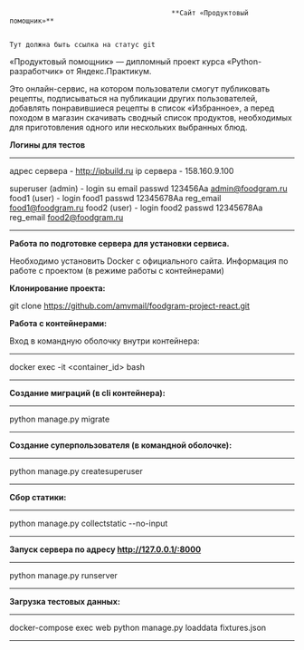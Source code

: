                                             **Сайт «Продуктовый помощник»**                                                
  
                                                                             Тут должна быть ссылка на статус git



«Продуктовый помощник» — дипломный проект курса «Python-разработчик» от Яндекс.Практикум.

Это онлайн-сервис, на котором пользователи смогут публиковать рецепты, подписываться на публикации других пользователей, добавлять понравившиеся рецепты в список «Избранное», а перед походом в магазин скачивать сводный список продуктов, необходимых для приготовления одного или нескольких выбранных блюд.

**Логины для тестов**
***
адрес сервера - http://ipbuild.ru 
ip сервера    - 158.160.9.100

superuser (admin) - login     su           email
                    passwd    123456Aa   admin@foodgram.ru
food1 (user)  - login     food1
                passwd    12345678Aa
                reg_email food1@foodgram.ru
food2 (user)  - login     food2
                passwd    12345678Aa
                reg_email food2@foodgram.ru
***

**Работа по подготовке сервера для установки сервиса.**

Необходимо установить Docker с официального сайта.
Информация по работе с проектом (в режиме работы с контейнерами)


**Клонирование проекта:**

git clone https://github.com/amvmail/foodgram-project-react.git


**Работа с контейнерами:**

Вход в командную оболочку внутри контейнера:
***
docker exec -it <container_id> bash
***

**Создание миграций (в cli контейнера):**
***
python manage.py migrate
***

**Создание суперпользователя (в командной оболочке):**
***
python manage.py createsuperuser
***

**Сбор статики:**
***
python manage.py collectstatic --no-input
***

**Запуск сервера по адресу http://127.0.0.1/:8000**
***
python manage.py runserver
***

**Загрузка тестовых данных:**
***
docker-compose exec web python manage.py loaddata fixtures.json
***